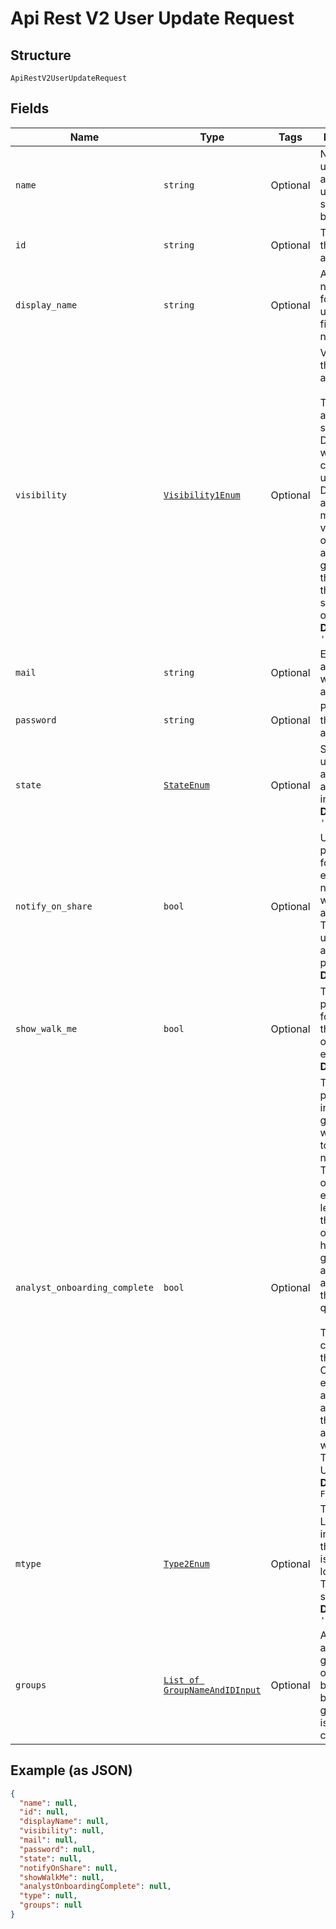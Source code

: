 
# Api Rest V2 User Update Request

## Structure

`ApiRestV2UserUpdateRequest`

## Fields

| Name | Type | Tags | Description |
|  --- | --- | --- | --- |
| `name` | `string` | Optional | Name of the user account. The username string must be unique. |
| `id` | `string` | Optional | The GUID of the user account |
| `display_name` | `string` | Optional | A display name string for the user, usually their first and last name. |
| `visibility` | [`Visibility1Enum`](/doc/models/visibility-1-enum.md) | Optional | Visibility of the user account.<br><br>The visibility attribute is set to DEFAULT when creating a user. The DEFAULT attribute makes a user visible to other users and user groups, and thus allows them to share objects.<br>**Default**: `'DEFAULT'` |
| `mail` | `string` | Optional | Email id associated with the user account |
| `password` | `string` | Optional | Password for the user account. |
| `state` | [`StateEnum`](/doc/models/state-enum.md) | Optional | Status of user account. acitve or inactive.<br>**Default**: `'ACTIVE'` |
| `notify_on_share` | `bool` | Optional | User preference for receiving email notifications when another ThoughtSpot user shares answers or pinboards.<br>**Default**: `True` |
| `show_walk_me` | `bool` | Optional | The user preference for revisiting the onboarding experience.<br>**Default**: `True` |
| `analyst_onboarding_complete` | `bool` | Optional | ThoughtSpot provides an interactive guided walkthrough to onboard new users. The onboarding experience leads users through a set of actions to help users get started and accomplish their tasks quickly.<br><br>The users can turn off the Onboarding experience and access it again when they need assistance with the ThoughtSpot UI.<br>**Default**: `False` |
| `mtype` | [`Type2Enum`](/doc/models/type-2-enum.md) | Optional | Type of user. LOCAL_USER indicates that the user is created locally in the ThoughtSpot system.<br>**Default**: `'LOCAL_USER'` |
| `groups` | [`List of GroupNameAndIDInput`](/doc/models/group-name-and-id-input.md) | Optional | A JSON array of group names or GUIDs or both. When both are given then id is considered |

## Example (as JSON)

```json
{
  "name": null,
  "id": null,
  "displayName": null,
  "visibility": null,
  "mail": null,
  "password": null,
  "state": null,
  "notifyOnShare": null,
  "showWalkMe": null,
  "analystOnboardingComplete": null,
  "type": null,
  "groups": null
}
```

